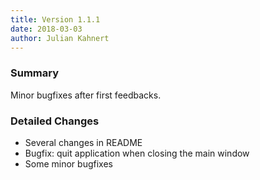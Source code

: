 ```yaml
---
title: Version 1.1.1
date: 2018-03-03
author: Julian Kahnert
---
```


### Summary

Minor bugfixes after first feedbacks.

### Detailed Changes

* Several changes in README
* Bugfix: quit application when closing the main window
* Some minor bugfixes
